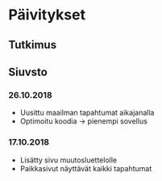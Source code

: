 # Päivitykset

## Tutkimus

## Siuvsto

### 26.10.2018
  * Uusittu maailman tapahtumat aikajanalla
  * Optimoitu koodia -> pienempi sovellus

### 17.10.2018
  * Lisätty sivu muutosluettelolle
  * Paikkasivut näyttävät kaikki tapahtumat
